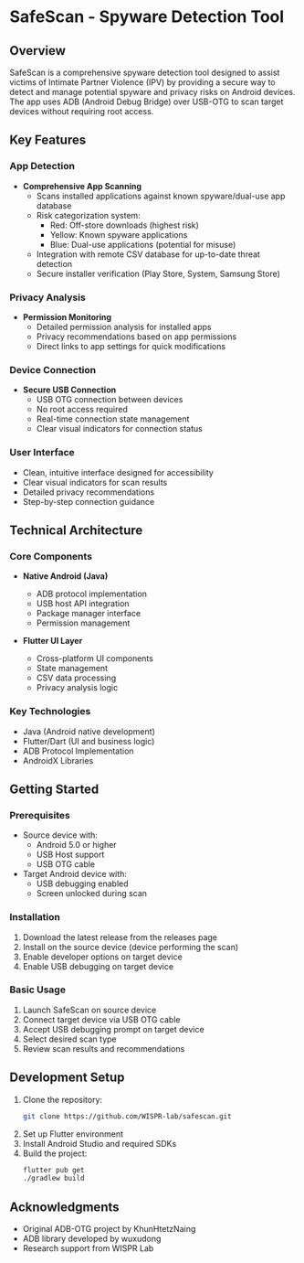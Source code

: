 # SafeScan - Spyware Detection Tool

## Overview
SafeScan is a comprehensive spyware detection tool designed to assist victims of Intimate Partner Violence (IPV) by providing a secure way to detect and manage potential spyware and privacy risks on Android devices. The app uses ADB (Android Debug Bridge) over USB-OTG to scan target devices without requiring root access.

## Key Features

### App Detection
- **Comprehensive App Scanning**
  - Scans installed applications against known spyware/dual-use app database
  - Risk categorization system:
    - Red: Off-store downloads (highest risk)
    - Yellow: Known spyware applications
    - Blue: Dual-use applications (potential for misuse)
  - Integration with remote CSV database for up-to-date threat detection
  - Secure installer verification (Play Store, System, Samsung Store)

### Privacy Analysis
- **Permission Monitoring**
  - Detailed permission analysis for installed apps
  - Privacy recommendations based on app permissions
  - Direct links to app settings for quick modifications

### Device Connection
- **Secure USB Connection**
  - USB OTG connection between devices
  - No root access required
  - Real-time connection state management
  - Clear visual indicators for connection status

### User Interface
- Clean, intuitive interface designed for accessibility
- Clear visual indicators for scan results
- Detailed privacy recommendations
- Step-by-step connection guidance

## Technical Architecture

### Core Components
- **Native Android (Java)**
  - ADB protocol implementation
  - USB host API integration
  - Package manager interface
  - Permission management

- **Flutter UI Layer**
  - Cross-platform UI components
  - State management
  - CSV data processing
  - Privacy analysis logic

### Key Technologies
- Java (Android native development)
- Flutter/Dart (UI and business logic)
- ADB Protocol Implementation
- AndroidX Libraries

## Getting Started

### Prerequisites
- Source device with:
  - Android 5.0 or higher
  - USB Host support
  - USB OTG cable
- Target Android device with:
  - USB debugging enabled
  - Screen unlocked during scan

### Installation
1. Download the latest release from the releases page
2. Install on the source device (device performing the scan)
3. Enable developer options on target device
4. Enable USB debugging on target device

### Basic Usage
1. Launch SafeScan on source device
2. Connect target device via USB OTG cable
3. Accept USB debugging prompt on target device
4. Select desired scan type
5. Review scan results and recommendations

## Development Setup
1. Clone the repository:
   ```bash
   git clone https://github.com/WISPR-lab/safescan.git
   ```
2. Set up Flutter environment
3. Install Android Studio and required SDKs
4. Build the project:
   ```bash
   flutter pub get
   ./gradlew build
   ```

## Acknowledgments
- Original ADB-OTG project by KhunHtetzNaing
- ADB library developed by wuxudong
- Research support from WISPR Lab